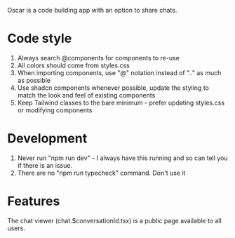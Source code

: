 Oscar is a code building app with an option to share chats.

# Code style

1. Always search @components for components to re-use
2. All colors should come from styles.css
3. When importing components, use "@" notation instead of ".." as much as possible
4. Use shadcn components whenever possible, update the styling to match the look and feel
   of existing components
5. Keep Tailwind classes to the bare minimum - prefer updating styles.css or modifying components

# Development

1. Never run "npm run dev" - I always have this running and so can tell you if there is an issue.
2. There are no "npm run typecheck" command. Don't use it

# Features

The chat viewer (chat.$conversationId.tsx) is a public page available to all users.